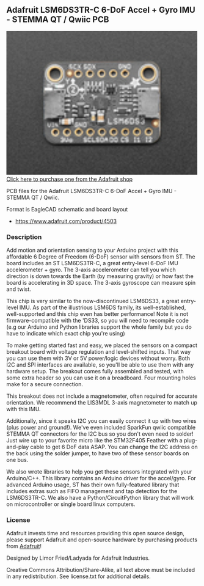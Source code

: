 ## Adafruit LSM6DS3TR-C 6-DoF Accel + Gyro IMU - STEMMA QT / Qwiic PCB

<a href="http://www.adafruit.com/products/4503"><img src="assets/4503.jpg?raw=true" width="500px"><br/>
Click here to purchase one from the Adafruit shop</a>

PCB files for the Adafruit LSM6DS3TR-C 6-DoF Accel + Gyro IMU - STEMMA QT / Qwiic. 

Format is EagleCAD schematic and board layout
* https://www.adafruit.com/product/4503

### Description

Add motion and orientation sensing to your Arduino project with this affordable 6 Degree of Freedom (6-DoF) sensor with sensors from ST. The board includes an ST LSM6DS3TR-C, a great entry-level 6-DoF IMU accelerometer + gyro. The 3-axis accelerometer can tell you which direction is down towards the Earth (by measuring gravity) or how fast the board is accelerating in 3D space. The 3-axis gyroscope can measure spin and twist.

This chip is very similar to the now-discontinued LSM6DS33, a great entry-level IMU. As part of the illustrious LSM6DS family, its well-established, well-supported and this chip even has better performance! Note it is not firmware-compatible with the 'DS33, so you will need to recompile code (e.g our Arduino and Python libraries support the whole family but you do have to indicate which exact chip you're using)

To make getting started fast and easy, we placed the sensors on a compact breakout board with voltage regulation and level-shifted inputs. That way you can use them with 3V or 5V power/logic devices without worry. Both I2C and SPI interfaces are available, so you'll be able to use them with any hardware setup. The breakout comes fully assembled and tested, with some extra header so you can use it on a breadboard. Four mounting holes make for a secure connection.

This breakout does not include a magnetometer, often required for accurate orientation. We recommend the LIS3MDL 3-axis magnetometer to match up with this IMU.

Additionally, since it speaks I2C you can easily connect it up with two wires (plus power and ground!).  We've even included SparkFun qwiic compatible STEMMA QT connectors for the I2C bus so you don't even need to solder! Just wire up to your favorite micro like the STM32F405 Feather with a plug-and-play cable to get 6 DoF data ASAP. You can change the I2C address on the back using the solder jumper, to have two of these sensor boards on one bus.

We also wrote libraries to help you get these sensors integrated with your Arduino/C++. This library contains an Arduino driver for the accel/gyro. For advanced Arduino usage, ST has their own fully-featured library that includes extras such as FIFO management and tap detection for the LSM6DS3TR-C. We also have a Python/CircuitPython library that will work on microcontroller or single board linux computers.

### License

Adafruit invests time and resources providing this open source design, please support Adafruit and open-source hardware by purchasing products from [Adafruit](https://www.adafruit.com)!

Designed by Limor Fried/Ladyada for Adafruit Industries.

Creative Commons Attribution/Share-Alike, all text above must be included in any redistribution. 
See license.txt for additional details.
